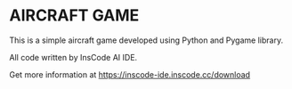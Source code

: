 # AIRCRAFT GAME

This is a simple aircraft game developed using Python and Pygame library.

All code written by InsCode AI IDE.

Get more information at https://inscode-ide.inscode.cc/download 